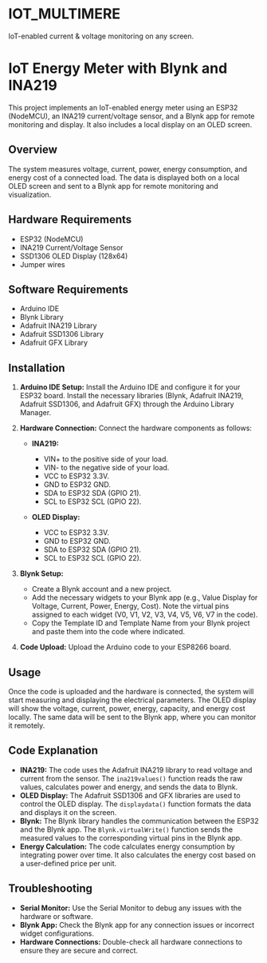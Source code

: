 # IOT_MULTIMERE
IoT-enabled current &amp; voltage monitoring on any screen.

# IoT Energy Meter with Blynk and INA219

This project implements an IoT-enabled energy meter using an ESP32 (NodeMCU), an INA219 current/voltage sensor, and a Blynk app for remote monitoring and display.  It also includes a local display on an OLED screen.

## Overview

The system measures voltage, current, power, energy consumption, and energy cost of a connected load.  The data is displayed both on a local OLED screen and sent to a Blynk app for remote monitoring and visualization.

## Hardware Requirements

* ESP32 (NodeMCU)
* INA219 Current/Voltage Sensor
* SSD1306 OLED Display (128x64)
* Jumper wires

## Software Requirements

* Arduino IDE
* Blynk Library
* Adafruit INA219 Library
* Adafruit SSD1306 Library
* Adafruit GFX Library

## Installation

1. **Arduino IDE Setup:** Install the Arduino IDE and configure it for your ESP32 board.  Install the necessary libraries (Blynk, Adafruit INA219, Adafruit SSD1306, and Adafruit GFX) through the Arduino Library Manager.

2. **Hardware Connection:** Connect the hardware components as follows:

   * **INA219:**
     * VIN+ to the positive side of your load.
     * VIN- to the negative side of your load.
     * VCC to ESP32 3.3V.
     * GND to ESP32 GND.
     * SDA to ESP32 SDA (GPIO 21).
     * SCL to ESP32 SCL (GPIO 22).

   * **OLED Display:**
     * VCC to ESP32 3.3V.
     * GND to ESP32 GND.
     * SDA to ESP32 SDA (GPIO 21).
     * SCL to ESP32 SCL (GPIO 22).

3. **Blynk Setup:**
   * Create a Blynk account and a new project.
   * Add the necessary widgets to your Blynk app (e.g., Value Display for Voltage, Current, Power, Energy, Cost).  Note the virtual pins assigned to each widget (V0, V1, V2, V3, V4, V5, V6, V7 in the code).
   * Copy the Template ID and Template Name from your Blynk project and paste them into the code where indicated.

4. **Code Upload:** Upload the Arduino code to your ESP8266 board.

## Usage

Once the code is uploaded and the hardware is connected, the system will start measuring and displaying the electrical parameters.  The OLED display will show the voltage, current, power, energy, capacity, and energy cost locally.  The same data will be sent to the Blynk app, where you can monitor it remotely.

## Code Explanation

* **INA219:** The code uses the Adafruit INA219 library to read voltage and current from the sensor.  The `ina219values()` function reads the raw values, calculates power and energy, and sends the data to Blynk.
* **OLED Display:** The Adafruit SSD1306 and GFX libraries are used to control the OLED display. The `displaydata()` function formats the data and displays it on the screen.
* **Blynk:** The Blynk library handles the communication between the ESP32 and the Blynk app. The `Blynk.virtualWrite()` function sends the measured values to the corresponding virtual pins in the Blynk app.
* **Energy Calculation:** The code calculates energy consumption by integrating power over time.  It also calculates the energy cost based on a user-defined price per unit.

## Troubleshooting

* **Serial Monitor:** Use the Serial Monitor to debug any issues with the hardware or software.
* **Blynk App:** Check the Blynk app for any connection issues or incorrect widget configurations.
* **Hardware Connections:** Double-check all hardware connections to ensure they are secure and correct.


